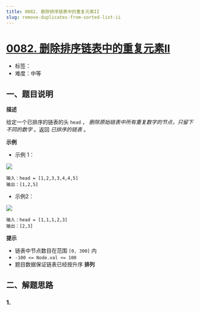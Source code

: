 ```yaml
---
title: 0082. 删除排序链表中的重复元素II
slug: remove-duplicates-from-sorted-list-ii
---
```


# [0082. 删除排序链表中的重复元素II](https://leetcode.cn/problems/remove-duplicates-from-sorted-list-ii/)

- 标签：
- 难度：中等

## 一、题目说明

**描述**

给定一个已排序的链表的头 `head` ， *删除原始链表中所有重复数字的节点，只留下不同的数字* 。返回 *已排序的链表* 。

**示例**

* 示例 1：

![](https://cdn.jsdelivr.net/gh/wecdn/img_0/2023/202304221819172.jpg)

```text
输入：head = [1,2,3,3,4,4,5]
输出：[1,2,5]
```

* 示例2：

![](https://cdn.jsdelivr.net/gh/wecdn/img_0/2023/202304221820788.jpg)

```text
输入：head = [1,1,1,2,3]
输出：[2,3]
```

**提示**

* 链表中节点数目在范围 `[0, 300]` 内
* `-100 <= Node.val <= 100`
* 题目数据保证链表已经按升序 **排列**

## 二、解题思路

### 1.
